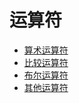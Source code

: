 # 运算符

- [算术运算符](arithmetic.md)
- [比较运算符](comparison.md)
- [布尔运算符](boolean.md)
- [其他运算符](priority.md)